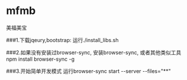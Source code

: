 # mfmb
美福美宝

###1.下载jqeury,bootstrap:
	运行./install_libs.sh

###2.如果没有安装过browser-sync, 安装browser-sync, 或者其他类似工具
	npm install browser-sync -g

###3.开始简单开发模式
	运行browser-sync start --server --files="**"
